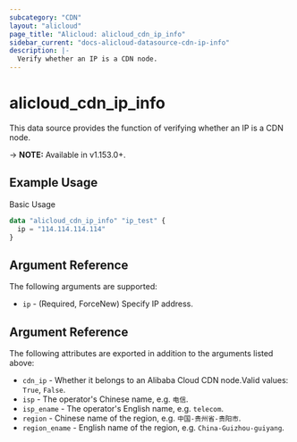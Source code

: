 ```yaml
---
subcategory: "CDN"
layout: "alicloud"
page_title: "Alicloud: alicloud_cdn_ip_info"
sidebar_current: "docs-alicloud-datasource-cdn-ip-info"
description: |-
  Verify whether an IP is a CDN node.
---
```


# alicloud\_cdn\_ip\_info

This data source provides the function of verifying whether an IP is a CDN node.

-> **NOTE:** Available in v1.153.0+.

## Example Usage

Basic Usage

```terraform
data "alicloud_cdn_ip_info" "ip_test" {
  ip = "114.114.114.114"
}

```

## Argument Reference

The following arguments are supported:

* `ip` - (Required, ForceNew)  Specify IP address.

## Argument Reference

The following attributes are exported in addition to the arguments listed above:
* `cdn_ip` - Whether it belongs to an Alibaba Cloud CDN node.Valid values: `True`, `False`.
* `isp` - The operator's Chinese name, e.g. `电信`.
* `isp_ename` - The operator's English name, e.g. `telecom`.
* `region` - Chinese name of the region, e.g. `中国-贵州省-贵阳市`.
* `region_ename` - English name of the region, e.g. `China-Guizhou-guiyang`.